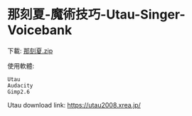 # 那刻夏-魔術技巧-Utau-Singer-Voicebank

下載: [那刻夏.zip](https://github.com/user-attachments/files/22493774/default.zip)

使用軟體:
```
Utau
Audacity
Gimp2.6
```

Utau download link: https://utau2008.xrea.jp/
